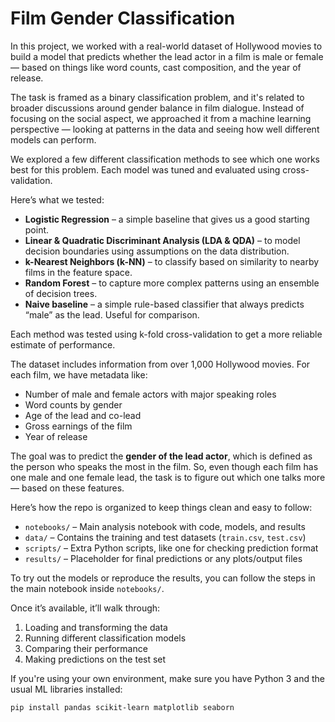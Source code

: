 # Film Gender Classification

In this project, we worked with a real-world dataset of Hollywood movies to build a model that predicts whether the lead actor in a film is male or female — based on things like word counts, cast composition, and the year of release.

The task is framed as a binary classification problem, and it's related to broader discussions around gender balance in film dialogue. Instead of focusing on the social aspect, we approached it from a machine learning perspective — looking at patterns in the data and seeing how well different models can perform.


We explored a few different classification methods to see which one works best for this problem. Each model was tuned and evaluated using cross-validation.

Here’s what we tested:

- **Logistic Regression** – a simple baseline that gives us a good starting point.
- **Linear & Quadratic Discriminant Analysis (LDA & QDA)** – to model decision boundaries using assumptions on the data distribution.
- **k-Nearest Neighbors (k-NN)** – to classify based on similarity to nearby films in the feature space.
- **Random Forest** – to capture more complex patterns using an ensemble of decision trees.
- **Naive baseline** – a simple rule-based classifier that always predicts “male” as the lead. Useful for comparison.

Each method was tested using k-fold cross-validation to get a more reliable estimate of performance.


The dataset includes information from over 1,000 Hollywood movies. For each film, we have metadata like:

- Number of male and female actors with major speaking roles
- Word counts by gender
- Age of the lead and co-lead
- Gross earnings of the film
- Year of release

The goal was to predict the **gender of the lead actor**, which is defined as the person who speaks the most in the film. So, even though each film has one male and one female lead, the task is to figure out which one talks more — based on these features.

Here’s how the repo is organized to keep things clean and easy to follow:

- `notebooks/` – Main analysis notebook with code, models, and results
- `data/` – Contains the training and test datasets (`train.csv`, `test.csv`)
- `scripts/` – Extra Python scripts, like one for checking prediction format
- `results/` – Placeholder for final predictions or any plots/output files


To try out the models or reproduce the results, you can follow the steps in the main notebook inside `notebooks/`.

Once it’s available, it’ll walk through:

1. Loading and transforming the data
2. Running different classification models
3. Comparing their performance
4. Making predictions on the test set

If you're using your own environment, make sure you have Python 3 and the usual ML libraries installed:

```bash
pip install pandas scikit-learn matplotlib seaborn